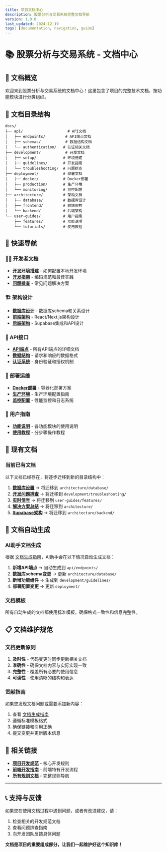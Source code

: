 ```yaml
---
title: 项目文档中心
description: 股票分析与交易系统完整文档导航
version: 1.0.0
last_updated: 2024-12-19
tags: [documentation, navigation, guide]
---
```


# 📚 股票分析与交易系统 - 文档中心

## 🎯 文档概览

欢迎来到股票分析与交易系统的文档中心！这里包含了项目的完整技术文档，按功能模块进行分类组织。

## 📁 文档目录结构

```
docs/
├── api/                    # API文档
│   ├── endpoints/         # API端点文档
│   ├── schemas/           # 数据结构文档  
│   └── authentication/   # 认证相关文档
├── development/           # 开发文档
│   ├── setup/            # 环境搭建
│   ├── guidelines/       # 开发指南
│   └── troubleshooting/  # 问题排查
├── deployment/           # 部署文档
│   ├── docker/           # Docker部署
│   ├── production/       # 生产环境
│   └── monitoring/       # 监控配置
├── architecture/         # 架构文档
│   ├── database/         # 数据库设计
│   ├── frontend/         # 前端架构
│   └── backend/          # 后端架构
└── user-guides/          # 用户指南
    ├── features/         # 功能说明
    └── tutorials/        # 使用教程
```

## 🚀 快速导航

### 👨‍💻 开发者文档
- **[开发环境搭建](development/setup/)** - 如何配置本地开发环境
- **[开发指南](development/guidelines/)** - 编码规范和最佳实践
- **[问题排查](development/troubleshooting/)** - 常见问题解决方案

### 🏗️ 架构设计
- **[数据库设计](architecture/database/)** - 数据库schema和关系设计
- **[前端架构](architecture/frontend/)** - React/Next.js架构设计
- **[后端架构](architecture/backend/)** - Supabase集成和API设计

### 🔌 API接口
- **[API端点](api/endpoints/)** - 所有API端点的详细文档
- **[数据结构](api/schemas/)** - 请求和响应的数据格式
- **[认证系统](api/authentication/)** - 身份验证和授权机制

### 🚀 部署运维
- **[Docker部署](deployment/docker/)** - 容器化部署方案
- **[生产环境](deployment/production/)** - 生产环境配置指南
- **[监控配置](deployment/monitoring/)** - 性能监控和日志系统

### 👥 用户指南
- **[功能说明](user-guides/features/)** - 各功能模块的使用说明
- **[使用教程](user-guides/tutorials/)** - 分步骤操作教程

## 📖 现有文档

### 当前已有文档
以下文档已经存在，将逐步迁移到新的目录结构中：

1. **[数据库设置](database-setup.md)** → 将迁移到 `architecture/database/`
2. **[开发问题排查](development-troubleshooting.md)** → 将迁移到 `development/troubleshooting/`
3. **[实时信号](realtime-signals.md)** → 将迁移到 `user-guides/features/`
4. **[解决方案总结](solution-summary.md)** → 将迁移到 `architecture/`
5. **[Supabase架构](supabase-architecture.md)** → 将迁移到 `architecture/backend/`

## 🤖 文档自动生成

### AI助手文档生成
根据 [文档生成指南](../.cursor/rules/docs_generation_guide.mdc)，AI助手会在以下情况自动生成文档：

1. **新增API端点** → 自动生成到 `api/endpoints/`
2. **数据库schema变更** → 更新 `architecture/database/`
3. **新增功能组件** → 生成到 `development/guidelines/`
4. **部署配置变更** → 更新 `deployment/`

### 文档模板
所有自动生成的文档都使用标准模板，确保格式一致性和信息完整性。

## 📋 文档维护规范

### 文档更新原则
1. **及时性** - 代码变更时同步更新相关文档
2. **准确性** - 确保文档内容与实际实现一致
3. **完整性** - 覆盖所有必要的使用信息
4. **可读性** - 使用清晰的结构和表达

### 贡献指南
如果您发现文档问题或需要添加新内容：
1. 查看 [文档生成指南](../.cursor/rules/docs_generation_guide.mdc)
2. 遵循标准模板格式
3. 确保链接和引用正确
4. 提交变更并更新版本信息

## 🔗 相关链接

- **[项目开发规范](../.cursorrules)** - 核心开发规则
- **[前端开发指南](../.cursor/rules/frontend_development_guide.mdc)** - 前端特有开发流程
- **[所有规则文档](../.cursor/rules/help.mdc)** - 完整规则导航

---

## 📞 支持与反馈

如果您在使用文档过程中遇到问题，或者有改进建议，请：
1. 检查相关的开发规范文档
2. 查看问题排查指南
3. 向开发团队反馈具体问题

**文档是项目的重要组成部分，让我们一起维护好这个知识库！** 